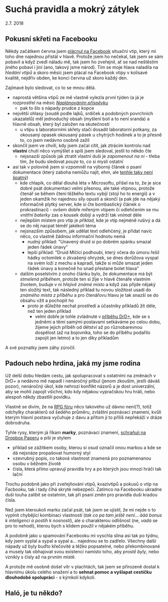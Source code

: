 # Suchá pravidla a mokrý zátylek

2.7. 2018

## Pokusní skřeti na Facebooku
Někdy začátkem června jsem [plácnul na Facebook](https://www.facebook.com/drdplus.info/) situační vtip, který mi toho dne najednou přistál v hlavě. Protože jsem ho nečekal, tak jsem se sám pobavil a když zvedl náladu mě, tak jsem ho zveřejnil, ať se nad neštěstím jiného pobaví i jiní (ano, takový jsme národ).
Tím se moje hlava naladila na *hledání vtipů* a skoro měsíc jsem plácal na Facebook vtipy v kolísavé kvalitě, nejdřív obden, ke konci června už skoro každý den.

Zajímavé bylo sledovat, co to se mnou dělá.

- naprostá většina vtipů ze mě vlastně vylezla první týden (a já je rozprostřel na měsíc [*Naplánováním příspěvku*](https://www.facebook.com/help/389849807718635)
  - pak to šlo s nápady prudce z kopce
- největší ohlasy (soudě podle lajků, srdíček a podobných povrchních ukazatelů) měl jednoduchý obsah (myšlení bolí a to není sranda) a hlavně obsah, který byl založen na skutečnosti
   - u vtipu s laboratorními skřety stačí dosadit laboratorní potkany, za okousaný opasek okousaný pásek u chytrých hodinek a to je přesně to, co jsem nedávno osobně zažil
- skončil jsem ve chvíli, kdy jsem začal cítit, jak ztrácím kontrolu nad **vlastní** chutí něco vymýšlet a spíš jsem sledoval, jestli to někdo čte
  - nejsnazší způsob jak ztratit vlastní duši je *zapomenout na ni* - třeba tím, že budu sledovat *pouze* to, co si myslí ostatní
- asi tak v polovině jsem si vzpomněl na výborný článek o psaní dokumentace (který zaboha nemůžu najít, ehm, ale [tenhle taky není špatný](https://medium.com/@episod/writing-great-documentation-44d90367115a))
    - kde chlapík, co dělal dlouhá léta v Microsoftu, přišel na to, že je sice dobré psát dokumentaci velmi přesnou, ale také vtipnou, protože čtenář se během čtení těžkého textu *vybíjí* (stojí ho to energii) a v jeden okamžik ho najednou síly opustí a skončí (a pak jde na nějaký informačně plytký server, kde si čte bombastický článek o prokrastinaci) - ovšem dobře mířeným vtipem či odlehčením se mu *vnitřní baterky* zas o kousek dobijí a vydrží tak *vnímat* déle
    - nejlepším místem pro vtip je *příklad*, kde je vtip nejméně rušivý a dá se do něj nacpat téměř jakékoli téma
    - nejsnazším způsobem, jak udělat text odlehčený, je přidat navíc něco, co vlastně žádnou informační hodnotu nemá
      - nudný příklad: "Unavený druid si po dobrém spánku smazal jeden řádek únavy"
      - lepší příklad: "Druid Mlčící podhoubí, který včera do úmoru řešil hádky octomilek o zkvašený ohryzek, se dnes dorůžova vyspal na svém loži z mechu a kapradí, takže si může smazat jeden řádek únavy a konečně ho snad přestane bolet hlava"
   - dalším poselstvím z onoho článku bylo, že dokumentace má být *stmelená příběhem*, protože ten si žije v hlavě čtenáře vlastním životem, buduje v ní *hřejivě známé místo* a když zas přijde nějaký ten složitý text, tak následný příklad tu novou složitost usadí do *známého místa z příběhu* a pro čtenářovu hlavu je tak snazší se do obsahu vžít a pochopit ho
     - proto je důležité nechat prostředí a účastníky příkladů žít déle, než ten jeden příklad
       - velmi dobře je tohle zvládnuté v [příběhu DrD+](https://pribeh.drdplus.info), kde se s jedněmi a těmi samými postavami setkáváme po celou dobu, žijeme jejich příběh od dětství až po různobarevnou dospělost (až na bojovníka, toho se do příběhu podařilo zapojit jen letmo) a to jen díky příkladům

A své poznatky jsem záhy zúročil.

## Padouch nebo hrdina, jaká my jsme rodina
Už delší dobu hledám cestu, jak spolupracovat s ostatními na změnách v DrD+ a nedávno mě napadl i nenáročný pitbul (jenom zkouším, jestli dáváš pozor), nenáročný úkol, kde nehrozí konflikt názorů a je dost univerzální, aby se mohli zapojit všichni, kdo kdy nějakou vypračskou hru hráli, nebo alespoň někdy zbastlili povídku.

Vlastně se divím, že na [RPG fóru](https://rpgforum.cz/forum/index.php) něco takového už dávno není(?), totiž odchylky charakterů od šedého průměru, zvláštní poznávací znamení, kvůli kterým hlavní postava vyčuhuje z davu a přitom jí to příliš nepřekáží v dráze dobrodruha.

Tyhle rysy, kterým já říkam **marky**, poznávací znamení, [schraňuji na Dropbox Paperu](https://paper.dropbox.com/doc/Marky-hrdinu-i-padouchu--AGnaQE~RAjhaasR4jR3VRwyoAQ-4WNOSwzOGzSDLguzneiHn) a píši je stylem
 - příklad se zážitkem osoby, kterou si osud označil onou markou a kde se dá nejsnáze propašovat humorný styl
 - vzevrubný popis, co taková vlastnost znamená pro poznamenanou osobu v běžném životě
 - čísla, která přímo upravují pravidla hry a po kterých jsou mnozí hráči tak lační

Trochu podobně jako při zveřejňování vtipů, kvazivtipů a pokusů o vtip na Facbooku, tak i tady číhá skryté nebezpečí. Zatímco na Facebooku ukradne duši touha zalíbit se ostatním, tak při psaní změn pro pravidla duši kradou čísla.

Než jsem kteroukoli marku začal psát, tak jsem se ujistil, že mi nejde o to vyplnit chybějící kombinaci vlastností (*tak co pa tam ještě není... ááá bonus k inteligenci a postih k nosnosti*), ale o charakterou odlišnost (ne, *vada* se pro to nehodí), kterou bych s klidem použil v nějakém příběhu.

A podobně jako u spamování Facebooku mi vyschla slina asi tak po týdnu, kdy jsem syplal a sypal a sypal a... najednou se to zadřelo. Všechny další nápady už byly buďto křečovité a těžko popsatelné, nebo překombinované a musely tak obhajovat svou existenci namísto toho, aby *prostě byly*, nebo vznikly s čísly až na prvním místě.

A protože mě osobně došel vítr v plachtách, tak jsem se přirozeně dostal k hlavnímu úkolu celého snažení a to **sehnat pomoc a vyšlapat cestičku dlouhodobé spolupráci** - s kýmkoli kdykoli.

## Haló, je tu někdo?

